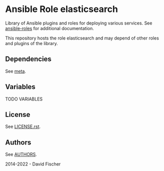 # Ansible Role elasticsearch

Library of Ansible plugins and roles for deploying various services.
See [ansible-roles](https://github.com/davidfischer-ch/ansible-roles) for additional documentation.

This repository hosts the role elasticsearch and may depend of other roles and plugins of the library.

## Dependencies

See [meta](meta/main.yml).

## Variables

TODO VARIABLES

## License

See [LICENSE.rst](LICENSE.rst).

## Authors

See [AUTHORS](AUTHORS).

2014-2022 - David Fischer
